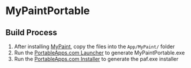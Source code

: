 # MyPaintPortable


## Build Process
1. After installing [MyPaint](https://github.com/mypaint/mypaint/releases), copy the files into the `App/MyPaint/` folder
2. Run the [PortableApps.com Launcher](http://portableapps.com/apps/development/portableapps.com_launcher) to generate MyPaintPortable.exe
3. Run the [PortableApps.com Installer](http://portableapps.com/apps/development/portableapps.com_installer) to generate the paf.exe installer
